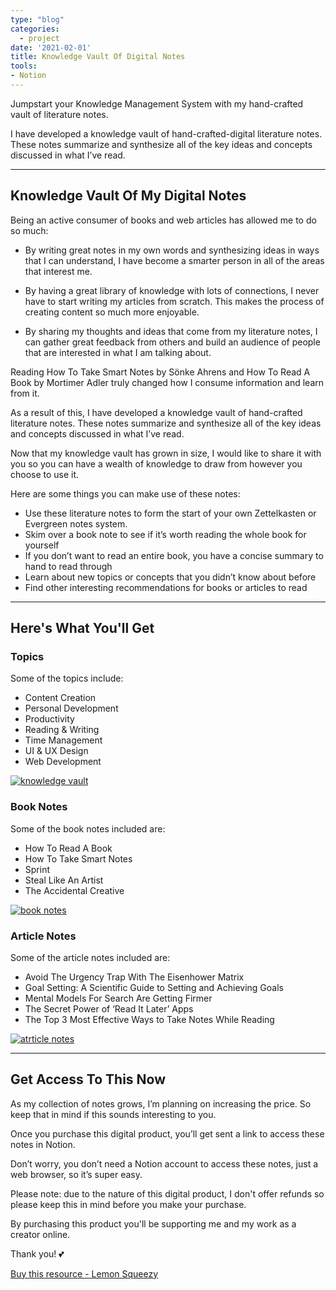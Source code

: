 ```yaml
---
type: "blog"
categories:
  - project
date: '2021-02-01'
title: Knowledge Vault Of Digital Notes
tools:
- Notion
---
```


Jumpstart your Knowledge Management System with my hand-crafted vault of literature notes.

I have developed a knowledge vault of hand-crafted-digital literature notes. These notes summarize and synthesize all of the key ideas and concepts discussed in what I’ve read.

---

## Knowledge Vault Of My Digital Notes

Being an active consumer of books and web articles has allowed me to do so much:

- By writing great notes in my own words and synthesizing ideas in ways that I can understand, I have become a smarter person in all of the areas that interest me.

- By having a great library of knowledge with lots of connections, I never have to start writing my articles from scratch. This makes the process of creating content so much more enjoyable.

- By sharing my thoughts and ideas that come from my literature notes, I can gather great feedback from others and build an audience of people that are interested in what I am talking about.

Reading How To Take Smart Notes by Sönke Ahrens and How To Read A Book by Mortimer Adler truly changed how I consume information and learn from it.

As a result of this, I have developed a knowledge vault of hand-crafted literature notes. These notes summarize and synthesize all of the key ideas and concepts discussed in what I’ve read.

Now that my knowledge vault has grown in size, I would like to share it with you so you can have a wealth of knowledge to draw from however you choose to use it.

Here are some things you can make use of these notes:

- Use these literature notes to form the start of your own Zettelkasten or Evergreen notes system.
- Skim over a book note to see if it’s worth reading the whole book for yourself
- If you don’t want to read an entire book, you have a concise summary to hand to read through
- Learn about new topics or concepts that you didn’t know about before
- Find other interesting recommendations for books or articles to read

---

## Here's What You'll Get

### Topics
Some of the topics include: 
- Content Creation 
- Personal Development 
- Productivity 
- Reading & Writing 
- Time Management 
- UI & UX Design 
- Web Development

<a href="/assets/images/2021/knowledge-vault.png"><img class="image-article" src="/assets/images/2021/knowledge-vault.png" alt="knowledge vault"></a>


### Book Notes
Some of the book notes included are: 
- How To Read A Book
- How To Take Smart Notes 
- Sprint 
- Steal Like An Artist 
- The Accidental Creative

<a href="/assets/images/2021/book-note.png"><img class="image-article" src="/assets/images/2021/book-note.png" alt="book notes"></a>


### Article Notes
Some of the article notes included are: 
- Avoid The Urgency Trap With The Eisenhower Matrix 
- Goal Setting: A Scientific Guide to Setting and Achieving Goals 
- Mental Models For Search Are Getting Firmer 
- The Secret Power of ‘Read It Later’ Apps 
- The Top 3 Most Effective Ways to Take Notes While Reading


<a href="/assets/images/2021/article-note.png"><img class="image-article" src="/assets/images/2021/article-note.png" alt="atrticle notes"></a>


---

## Get Access To This Now

As my collection of notes grows, I’m planning on increasing the price. So keep that in mind if this sounds interesting to you.

Once you purchase this digital product, you’ll get sent a link to access these notes in Notion.

Don’t worry, you don’t need a Notion account to access these notes, just a web browser, so it’s super easy.

Please note: due to the nature of this digital product, I don't offer refunds so please keep this in mind before you make your purchase.

By purchasing this product you'll be supporting me and my work as a creator online. 

Thank you! 💕

[Buy this resource - Lemon Squeezy](https://store.heymichellemac.com/buy/c595023a-f2c5-4151-9fcb-94727e01e8f7)